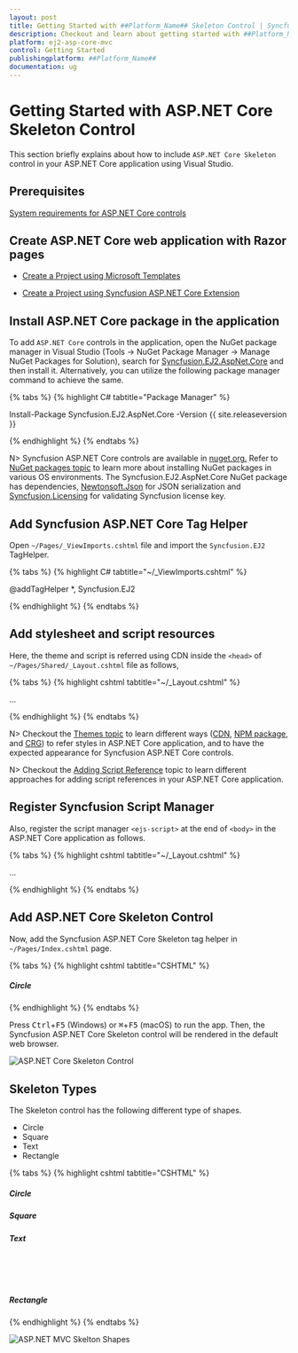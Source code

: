 ```yaml
---
layout: post
title: Getting Started with ##Platform_Name## Skeleton Control | Syncfusion
description: Checkout and learn about getting started with ##Platform_Name## Skeleton control of Syncfusion Essential JS 2 and more details.
platform: ej2-asp-core-mvc
control: Getting Started
publishingplatform: ##Platform_Name##
documentation: ug
---
```


# Getting Started with ASP.NET Core Skeleton Control

This section briefly explains about how to include `ASP.NET Core Skeleton` control in your ASP.NET Core application using Visual Studio.

## Prerequisites

[System requirements for ASP.NET Core controls](https://ej2.syncfusion.com/aspnetcore/documentation/system-requirements)

## Create ASP.NET Core web application with Razor pages

* [Create a Project using Microsoft Templates](https://learn.microsoft.com/en-us/aspnet/core/tutorials/razor-pages/razor-pages-start?view=aspnetcore-6.0&tabs=visual-studio#create-a-razor-pages-web-app)

* [Create a Project using Syncfusion ASP.NET Core Extension](https://ej2.syncfusion.com/aspnetcore/documentation/getting-started/project-template)

## Install ASP.NET Core package in the application

To add `ASP.NET Core` controls in the application, open the NuGet package manager in Visual Studio (Tools → NuGet Package Manager → Manage NuGet Packages for Solution), search for [Syncfusion.EJ2.AspNet.Core](https://www.nuget.org/packages/Syncfusion.EJ2.AspNet.Core/) and then install it.  Alternatively, you can utilize the following package manager command to achieve the same.

{% tabs %}
{% highlight C# tabtitle="Package Manager" %}

Install-Package Syncfusion.EJ2.AspNet.Core -Version {{ site.releaseversion }}

{% endhighlight %}
{% endtabs %}

N> Syncfusion ASP.NET Core controls are available in [nuget.org.](https://www.nuget.org/packages?q=syncfusion.EJ2) Refer to [NuGet packages topic](https://ej2.syncfusion.com/aspnetcore/documentation/nuget-packages) to learn more about installing NuGet packages in various OS environments. The Syncfusion.EJ2.AspNet.Core NuGet package has dependencies, [Newtonsoft.Json](https://www.nuget.org/packages/Newtonsoft.Json/) for JSON serialization and [Syncfusion.Licensing](https://www.nuget.org/packages/Syncfusion.Licensing/) for validating Syncfusion license key.

## Add Syncfusion ASP.NET Core Tag Helper
Open `~/Pages/_ViewImports.cshtml` file and import the `Syncfusion.EJ2` TagHelper.

{% tabs %}
{% highlight C# tabtitle="~/_ViewImports.cshtml" %}

@addTagHelper *, Syncfusion.EJ2

{% endhighlight %}
{% endtabs %}

## Add stylesheet and script resources

Here, the theme and script is referred using CDN inside the `<head>` of `~/Pages/Shared/_Layout.cshtml` file as follows,

{% tabs %}
{% highlight cshtml tabtitle="~/_Layout.cshtml" %}

<head>
    ...
    <!-- Syncfusion ASP.NET Core controls styles -->
    <link rel="stylesheet" href="https://cdn.syncfusion.com/ej2/{{ site.ej2version }}/fluent.css" />
    <!-- Syncfusion ASP.NET Core controls scripts -->
    <script src="https://cdn.syncfusion.com/ej2/{{ site.ej2version }}/dist/ej2.min.js"></script>
</head>

{% endhighlight %}
{% endtabs %}

N> Checkout the [Themes topic](https://ej2.syncfusion.com/aspnetcore/documentation/appearance/theme) to learn different ways ([CDN](https://ej2.syncfusion.com/aspnetcore/documentation/common/adding-script-references#cdn-reference), [NPM package](https://ej2.syncfusion.com/aspnetcore/documentation/common/adding-script-references#node-package-manager-npm), and [CRG](https://ej2.syncfusion.com/aspnetcore/documentation/common/custom-resource-generator)) to refer styles in ASP.NET Core application, and to have the expected appearance for Syncfusion ASP.NET Core controls.

N> Checkout the [Adding Script Reference](https://ej2.syncfusion.com/aspnetcore/documentation/common/adding-script-references) topic to learn different approaches for adding script references in your ASP.NET Core application.

## Register Syncfusion Script Manager

Also, register the script manager `<ejs-script>` at the end of `<body>` in the ASP.NET Core application as follows.

{% tabs %}
{% highlight cshtml tabtitle="~/_Layout.cshtml" %}

<body>
    ...
    <!-- Syncfusion ASP.NET Core Script Manager -->
    <ejs-scripts></ejs-scripts>
</body>

{% endhighlight %}
{% endtabs %}

## Add ASP.NET Core Skeleton Control

Now, add the Syncfusion ASP.NET Core Skeleton tag helper in `~/Pages/Index.cshtml` page.

{% tabs %}
{% highlight cshtml tabtitle="CSHTML" %}

<div class="col-sm-6">
    <h5>Circle</h5>
    <ejs-skeleton id="skeletonCircleSmall" shape="Circle" width="3rem"></ejs-skeleton>
    <ejs-skeleton id="skeletonCircleMedium" shape="Circle" width="48px"></ejs-skeleton>
    <ejs-skeleton id="skeletonCircleLarge" shape="Circle" width="64px"></ejs-skeleton>
    <ejs-skeleton id="skeletonCircleLarger" shape="Circle" width="80px"></ejs-skeleton>
</div>

{% endhighlight %}
{% endtabs %}

Press <kbd>Ctrl</kbd>+<kbd>F5</kbd> (Windows) or <kbd>⌘</kbd>+<kbd>F5</kbd> (macOS) to run the app. Then, the Syncfusion ASP.NET Core Skeleton control will be rendered in the default web browser.

![ASP.NET Core Skeleton Control](images/skeleton-control.png)

## Skeleton Types

The Skeleton control has the following different type of shapes.

* Circle
* Square
* Text
* Rectangle

{% tabs %}
{% highlight cshtml tabtitle="CSHTML" %}

<div class="row skeleton-default">
    <div class="col-sm-6">
        <h5>Circle</h5>
        <ejs-skeleton id="skeletonCircleSmall" shape="Circle" width="3rem"></ejs-skeleton>
        <ejs-skeleton id="skeletonCircleMedium" shape="Circle" width="48px"></ejs-skeleton>
        <ejs-skeleton id="skeletonCircleLarge" shape="Circle" width="64px"></ejs-skeleton>
        <ejs-skeleton id="skeletonCircleLarger" shape="Circle" width="80px"></ejs-skeleton>
    </div>
    <div class="col-sm-6">
        <h5>Square</h5>
        <ejs-skeleton id="skeletonSquareSmall" shape="Square" width="3rem"></ejs-skeleton>
        <ejs-skeleton id="skeletonSquareMedium" shape="Square" width="48px"></ejs-skeleton>
        <ejs-skeleton id="skeletonSquareLarge" shape="Square" width="64px"></ejs-skeleton>
        <ejs-skeleton id="skeletonSquareLarger" shape="Square" width="80px"></ejs-skeleton>
    </div>
</div>
<div class="row skeleton-default">
    <div class="col-sm-6">
        <h5>Text</h5>
        <ejs-skeleton id="skeletonText" shape="Text" width="100%" height="15px"></ejs-skeleton>
        <ejs-skeleton id="skeletonTextMedium" width="30%" height="15px"></ejs-skeleton>
        <br />
        <ejs-skeleton id="skeletonTextSmall" width="15%" height="15px"></ejs-skeleton>
        <br />
        <ejs-skeleton id="skeletonTextMedium1" width="60%" height="15px"></ejs-skeleton>
        <br />
        <ejs-skeleton id="skeletonTextSmall1" width="15%" height="15px"></ejs-skeleton>
    </div>
    <div class="col-sm-6">
        <h5>Rectangle</h5>
        <ejs-skeleton id="skeletonRectangle" shape="Rectangle" width="100%" height="100px"></ejs-skeleton>
        <ejs-skeleton id="skeletonRectangleMedium" shape="Rectangle" width="20%" height="35px"></ejs-skeleton>
        <ejs-skeleton style="float:right" id="skeletonRectangleMediumRight" shape="Rectangle" width="20%" height="35px"></ejs-skeleton>
    </div>
</div>

{% endhighlight %}
{% endtabs %}

![ASP.NET MVC Skelton Shapes](images/skeleton-skimmer-effects.png)